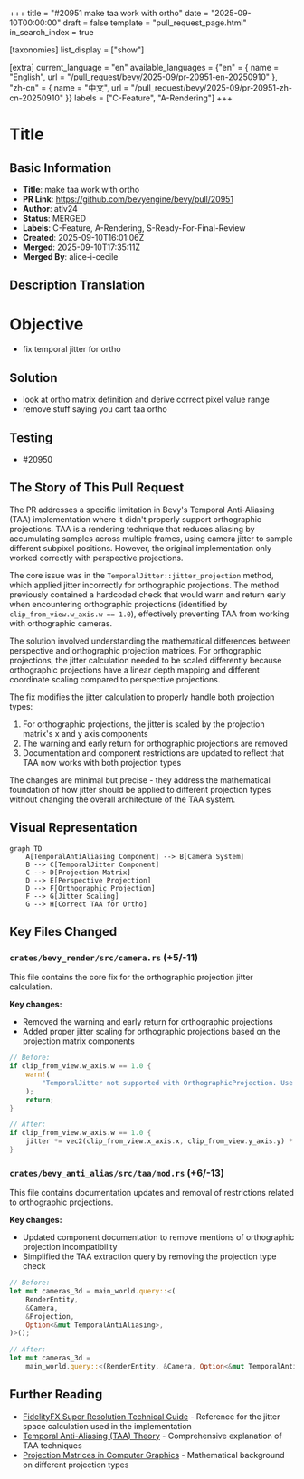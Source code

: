 +++
title = "#20951 make taa work with ortho"
date = "2025-09-10T00:00:00"
draft = false
template = "pull_request_page.html"
in_search_index = true

[taxonomies]
list_display = ["show"]

[extra]
current_language = "en"
available_languages = {"en" = { name = "English", url = "/pull_request/bevy/2025-09/pr-20951-en-20250910" }, "zh-cn" = { name = "中文", url = "/pull_request/bevy/2025-09/pr-20951-zh-cn-20250910" }}
labels = ["C-Feature", "A-Rendering"]
+++

# Title

## Basic Information
- **Title**: make taa work with ortho
- **PR Link**: https://github.com/bevyengine/bevy/pull/20951
- **Author**: atlv24
- **Status**: MERGED
- **Labels**: C-Feature, A-Rendering, S-Ready-For-Final-Review
- **Created**: 2025-09-10T16:01:06Z
- **Merged**: 2025-09-10T17:35:11Z
- **Merged By**: alice-i-cecile

## Description Translation
# Objective

- fix temporal jitter for ortho

## Solution

- look at ortho matrix definition and derive correct pixel value range
- remove stuff saying you cant taa ortho

## Testing

- #20950

## The Story of This Pull Request

The PR addresses a specific limitation in Bevy's Temporal Anti-Aliasing (TAA) implementation where it didn't properly support orthographic projections. TAA is a rendering technique that reduces aliasing by accumulating samples across multiple frames, using camera jitter to sample different subpixel positions. However, the original implementation only worked correctly with perspective projections.

The core issue was in the `TemporalJitter::jitter_projection` method, which applied jitter incorrectly for orthographic projections. The method previously contained a hardcoded check that would warn and return early when encountering orthographic projections (identified by `clip_from_view.w_axis.w == 1.0`), effectively preventing TAA from working with orthographic cameras.

The solution involved understanding the mathematical differences between perspective and orthographic projection matrices. For orthographic projections, the jitter calculation needed to be scaled differently because orthographic projections have a linear depth mapping and different coordinate scaling compared to perspective projections.

The fix modifies the jitter calculation to properly handle both projection types:
1. For orthographic projections, the jitter is scaled by the projection matrix's x and y axis components
2. The warning and early return for orthographic projections are removed
3. Documentation and component restrictions are updated to reflect that TAA now works with both projection types

The changes are minimal but precise - they address the mathematical foundation of how jitter should be applied to different projection types without changing the overall architecture of the TAA system.

## Visual Representation

```mermaid
graph TD
    A[TemporalAntiAliasing Component] --> B[Camera System]
    B --> C[TemporalJitter Component]
    C --> D[Projection Matrix]
    D --> E[Perspective Projection]
    D --> F[Orthographic Projection]
    F --> G[Jitter Scaling]
    G --> H[Correct TAA for Ortho]
```

## Key Files Changed

### `crates/bevy_render/src/camera.rs` (+5/-11)
This file contains the core fix for the orthographic projection jitter calculation.

**Key changes:**
- Removed the warning and early return for orthographic projections
- Added proper jitter scaling for orthographic projections based on the projection matrix components

```rust
// Before:
if clip_from_view.w_axis.w == 1.0 {
    warn!(
        "TemporalJitter not supported with OrthographicProjection. Use PerspectiveProjection instead."
    );
    return;
}

// After:
if clip_from_view.w_axis.w == 1.0 {
    jitter *= vec2(clip_from_view.x_axis.x, clip_from_view.y_axis.y) * 0.5;
}
```

### `crates/bevy_anti_alias/src/taa/mod.rs` (+6/-13)
This file contains documentation updates and removal of restrictions related to orthographic projections.

**Key changes:**
- Updated component documentation to remove mentions of orthographic projection incompatibility
- Simplified the TAA extraction query by removing the projection type check

```rust
// Before:
let mut cameras_3d = main_world.query::<(
    RenderEntity,
    &Camera,
    &Projection,
    Option<&mut TemporalAntiAliasing>,
)>();

// After:
let mut cameras_3d =
    main_world.query::<(RenderEntity, &Camera, Option<&mut TemporalAntiAliasing>)>();
```

## Further Reading

- [FidelityFX Super Resolution Technical Guide](https://gpuopen.com/fidelityfx-superresolution/) - Reference for the jitter space calculation used in the implementation
- [Temporal Anti-Aliasing (TAA) Theory](https://alextardif.com/TAA.html) - Comprehensive explanation of TAA techniques
- [Projection Matrices in Computer Graphics](https://www.scratchapixel.com/lessons/3d-basic-rendering/perspective-and-orthographic-projection-matrix/) - Mathematical background on different projection types